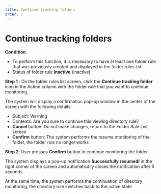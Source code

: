 ```yaml
---
title: Continue tracking folders
order: 7
---
```


# Continue tracking folders

**Condition**:

- To perform this function, it is necessary to have at least one folder rule that was previously created and displayed in the folder rules list.
- Status of folder rule **Inactive** (inactive)

**Step 1** : On the folder rules list screen, click the **Continue tracking folder** icon in the Action column with the folder rule that you want to continue monitoring.

The system will display a confirmation pop-up window in the center of the screen with the following details:

- Subject: Warning
- Contents: Are you sure to continue this viewing directory rule?
- **Cancel** button: Do not make changes, return to the Folder Rule List screen
- **Confirm** button: The system performs the resume monitoring of the folder, the folder rule no longer works

**Step 2**: User presses **Confirm** button to continue monitoring the folder

The system displays a pop-up notification **Successfully resumed!** in the right corner of the screen and automatically closes the notification after 5 seconds.

At the same time, the system performs the continuation of directory monitoring, the directory rule switches back to the active state

